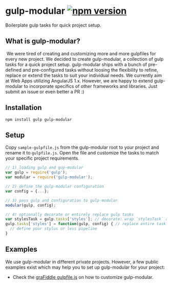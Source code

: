 # gulp-modular [![npm version](https://badge.fury.io/js/gulp-modular.svg)](https://www.npmjs.com/package/gulp-modular)
Boilerplate gulp tasks for quick project setup.

## What is gulp-modular?
 We were tired of creating and customizing more and more gulpfiles for every new project. 
We decided to create gulp-modular, a collection of gulp tasks for a quick project setup. 
gulp-modular ships with a bunch of pre-defined and pre-configured tasks without loosing the flexibility to refine, 
replace or extend the tasks to suit your individual needs. We currently aim at Web Apps utilizing AngularJS 1.x. 
However, we are happy to extend gulp-modular to incorporate specifics of other frameworks and libraries. 
Just submit an issue or even better a PR :) 

## Installation
`npm install gulp gulp-modular`

## Setup
Copy `sample-gulpfile.js` from the gulp-modular root to your project and rename it to `gulpfile.js`. 
Open the file and customize the tasks to match your specific project requirements. 

```javascript
// 1) loading gulp and gup-modular
var gulp = require('gulp');
var modular = require('gulp-modular');

// 2) define the gulp-modular configuration 
var config = {...};

// 3) pass gulp and configuration to gulp-modular
modular(gulp, config);

// 4) optionally decorate or entirely replace gulp tasks
var stylesTask = gulp.tasks['styles']; // decorate: wrap `stylesTask` and re-assign (cf. replace)
gulp.tasks['styles'] = function(gulp, config) { // replace entire task
  // define your stylus or less pipeline
}
```

## Examples
We use gulp-modular in different private projects. However, a few public examples exist which may help you to set up gulp-modular for your project:
* Check the [graFiddle gulpfile.js](https://github.com/GraFiddle/grafiddle/blob/develop/gulpfile.js) on how to customize gulp-modular.
